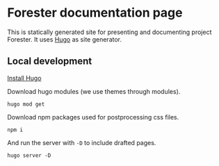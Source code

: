 # Forester documentation page

This is statically generated site for presenting and documenting project Forester.
It uses [Hugo](gohugo.io) as site generator.

## Local development

[Install Hugo](https://gohugo.io/installation/)

Download hugo modules (we use themes through modules).

```
hugo mod get
```

Download npm packages used for postprocessing css files.

```
npm i
```

And run the server with `-D` to include drafted pages.

```
hugo server -D
```
